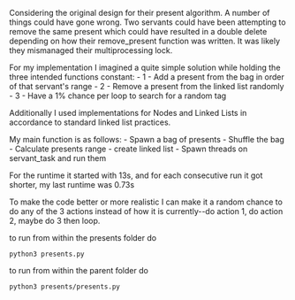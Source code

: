 Considering the original design for their present algorithm. A number of things could have gone wrong.
Two servants could have been attempting to remove the same present which could have resulted in a double delete depending on how their remove_present function was written. It was likely they mismanaged their multiprocessing lock.

For my implementation I imagined a quite simple solution while holding the three intended functions constant: 
    - 1 -
    Add a present from the bag in order of that servant's range
    - 2 -
    Remove a present from the linked list randomly
    - 3 -
    Have a 1% chance per loop to search for a random tag

Additionally I used implementations for Nodes and Linked Lists in accordance to standard linked list practices.

My main function is as follows:
    - Spawn a bag of presents
    - Shuffle the bag
    - Calculate presents range
    - create linked list
    - Spawn threads on servant_task and run them

For the runtime it started with 13s, and for each consecutive run it got shorter, my last runtime was 0.73s

To make the code better or more realistic I can make it a random chance to do any of the 3 actions instead of how it is currently--do action 1, do action 2, maybe do 3 then loop.

to run from within the presents folder do 
```
python3 presents.py
```
to run from within the parent folder do 
```
python3 presents/presents.py
```